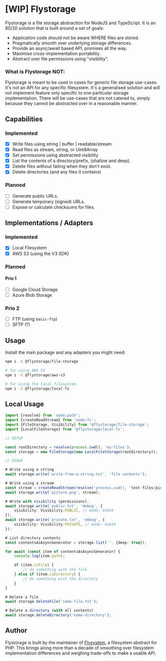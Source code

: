 # \[WIP\] Flystorage
Flystorage is a file storage abstraction for NodeJS and TypeScript. It is an 80/20 solution
that is built around a set of goals:

- Application code should not be aware WHERE files are stored.
- Pragmatically smooth over underlying storage differences.
- Provide an async/await based API, promises all the way.
- Maximise cross-implementation portability.
- Abstract over file permissions using "visibility".

### What is Flystorage NOT:
Flystorage is meant to be used in cases for generic file storage use-cases. It's not an API for
any  specific filesystem. It's a generalised solution and will not implement feature only
specific to one particular storage implementation. There will be use-cases that are not catered
to, simply because they cannot be abstracted over in a reasonable manner.

## Capabilities

### Implemented
- [x] Write files using string | buffer | readable/stream
- [x] Read files as stream, string, or Uint8Array
- [x] Set permissions using abstracted visibility
- [x] List the contents of a directory/prefix, (shallow and deep).
- [x] Delete files without failing when they don't exist.
- [x] Delete directories (and any files it contains)

### Planned
- [ ] Generate public URLs.
- [ ] Generate temporary (signed) URLs.
- [ ] Expose or calculate checksums for files.

## Implementations / Adapters

### Implemented
- [x] Local Filesystem
- [x] AWS S3 (using the V3 SDK)

### Planned

#### Prio 1
- [ ] Google Cloud Storage
- [ ] Azure Blob Storage

### Prio 2
- [ ] FTP (using `basic-ftp`)
- [ ] SFTP (?)

## Usage
Install the main package and any adapters you might need:

```bash
npm i -S @flystorage/file-storage

# for using AWS S3
npm i -S @flystorage/aws-s3

# for using the local filesystem
npm i -S @flystorage/local-fs
```

## Local Usage
```typescript
import {resolve} from 'node:path';
import {createReadStream} from 'node:fs';
import {FileStorage, Visibility} from '@flystorage/file-storage';
import {LocalFileStorage} from '@flystorage/local-fs';

// SETUP

const rootDirectory = resolve(process.cwd(), 'my-files');
const storage = new FileStorage(new LocalFileStorage(rootDirectory));

// USAGE

# Write using a string
await storage.write('write-from-a-string.txt', 'file contents');

# Write using a stream
const stream = createReadStream(resolve('process.cwd(), 'test-files/picture.png'));
await storage.write('picture.png', stream);

# Write with visibility (permissions).
await storage.write('public.txt', 'debug', {
    visibility: Visibility.PUBLIC, // mode: 0o644
});
await storage.write('private.txt', 'debug', {
    visibility: Visibility.PRIVATE, // mode: 0o644
});

# List directory contents
const contentsAsAsyncGenerator = storage.list('', {deep: true});

for await (const item of contentsAsAsyncGenerator) {
    console.log(item.path);

    if (item.isFile) {
        // do something with the file
    } else if (item.isDirectory) {
        // do something with the directory
    }
}

# Delete a file
await storage.deleteFile('some-file.txt');

# Delete a directory (with all contents)
await storage.deleteDirectory('some-directory');
```

## Author
Flystorage is built by the maintainer of [Flysystem](https://flysystem.thephpleague.com), a
filesystem abstract for PHP. This brings along more than a decade of smoothing over filesystem
implementation differences and weighing trade-offs to make a usable API.